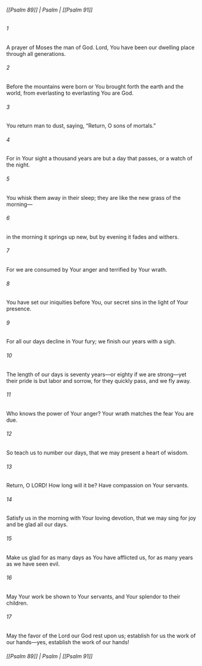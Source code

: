 ###### [[Psalm 89]] | Psalm | [[Psalm 91]]

###### 1
A prayer of Moses the man of God. Lord, You have been our dwelling place through all generations.
###### 2
Before the mountains were born or You brought forth the earth and the world, from everlasting to everlasting You are God.
###### 3
You return man to dust, saying, “Return, O sons of mortals.”
###### 4
For in Your sight a thousand years are but a day that passes, or a watch of the night.
###### 5
You whisk them away in their sleep; they are like the new grass of the morning—
###### 6
in the morning it springs up new, but by evening it fades and withers.
###### 7
For we are consumed by Your anger and terrified by Your wrath.
###### 8
You have set our iniquities before You, our secret sins in the light of Your presence.
###### 9
For all our days decline in Your fury; we finish our years with a sigh.
###### 10
The length of our days is seventy years—or eighty if we are strong—yet their pride is but labor and sorrow, for they quickly pass, and we fly away.
###### 11
Who knows the power of Your anger? Your wrath matches the fear You are due.
###### 12
So teach us to number our days, that we may present a heart of wisdom.
###### 13
Return, O LORD! How long will it be? Have compassion on Your servants.
###### 14
Satisfy us in the morning with Your loving devotion, that we may sing for joy and be glad all our days.
###### 15
Make us glad for as many days as You have afflicted us, for as many years as we have seen evil.
###### 16
May Your work be shown to Your servants, and Your splendor to their children.
###### 17
May the favor of the Lord our God rest upon us; establish for us the work of our hands—yes, establish the work of our hands!

###### [[Psalm 89]] | Psalm | [[Psalm 91]]
